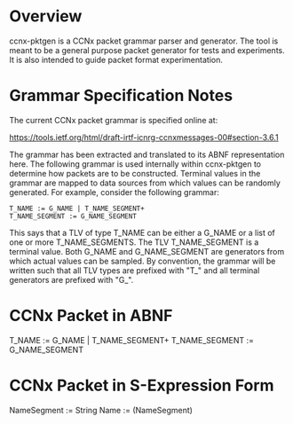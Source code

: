 # Overview

ccnx-pktgen is a CCNx packet grammar parser and generator. The tool is meant to be a general
purpose packet generator for tests and experiments. It is also intended to 
guide packet format experimentation. 

# Grammar Specification Notes

The current CCNx packet grammar is specified online at:

https://tools.ietf.org/html/draft-irtf-icnrg-ccnxmessages-00#section-3.6.1

The grammar has been extracted and translated to its ABNF representation
here. The following grammar is used internally within ccnx-pktgen to 
determine how packets are to be constructed. Terminal values in the grammar
are mapped to data sources from which values can be randomly generated. 
For example, consider the following grammar:

~~~
T_NAME := G_NAME | T_NAME_SEGMENT+
T_NAME_SEGMENT := G_NAME_SEGMENT
~~~

This says that a TLV of type T_NAME can be either a G_NAME or
a list of one or more T_NAME_SEGMENTS. The TLV T_NAME_SEGMENT
is a terminal value. Both G_NAME and G_NAME_SEGMENT are generators
from which actual values can be sampled. By convention, the grammar
will be written such that all TLV types are prefixed with "T_"
and all terminal generators are prefixed with "G_".

# CCNx Packet in ABNF

T_NAME := G_NAME | T_NAME_SEGMENT+
T_NAME_SEGMENT := G_NAME_SEGMENT

# CCNx Packet in S-Expression Form

NameSegment := String
Name := (NameSegment)

